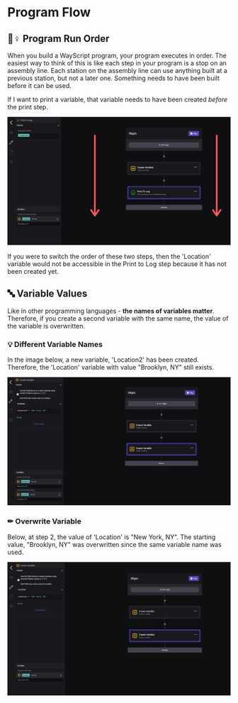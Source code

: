 # Program Flow

## 🏃♀ Program Run Order

When you build a WayScript program, your program executes in order. The easiest way to think of this is like each step in your program is a stop on an assembly line. Each station on the assembly line can use anything built at a previous station, but not a later one. Something needs to have been built before it can be used. 

If I want to print a variable, that variable needs to have been created _before_ the print step. 

![Location variable is available in Print To Log step](../.gitbook/assets/program_flow_new.png)

If you were to switch the order of these two steps, then the 'Location' variable would not be accessible in the Print to Log step because it has not been created yet. 

## 🔤 Variable Values

Like in other programming languages - **the names of variables matter**. Therefore, if you create a second variable with the same name, the value of the variable is overwritten. 

### 💡 Different Variable Names

In the image below, a new variable, 'Location2' has been created. Therefore, the 'Location' variable with value "Brooklyn, NY" still exists. 

![There are Two Different Variables because they have different names.](../.gitbook/assets/two_variables.png)

### ✏ Overwrite Variable

Below, at step 2, the value of 'Location' is "New York, NY". The starting value, "Brooklyn, NY" was overwritten since the same variable name was used.

![Brooklyn, NY has been overwritten because this variable uses has the same name.](../.gitbook/assets/variables_overwritten.png)



